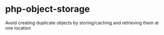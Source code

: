 php-object-storage
==================

Avoid creating duplicate objects by storing/caching and retrieving them at one location
